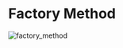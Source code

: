 # Factory Method
![factory_method](https://user-images.githubusercontent.com/16018918/163581297-88dd7d0b-6b1c-4a7b-9b31-c33b832599ed.jpg)
